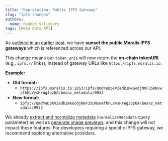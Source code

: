 ```yaml
---
title: "Deprecation: Public IPFS Gateway"
slug: "ipfs-changes"
authors:
  name: Reuben Salisbury
tags: [Web3 Data API]
---
```


As [outlined in an earlier post](/changelog/solana-token-metadata-enhancements#changes-to-ipfs-gateway-behavior), we have **sunset the public Moralis IPFS gateways** which is referenced across our API. 

This change means our `token_uris` will now return the **on-chain tokenURI** (e.g., `ipfs://` links), instead of gateway URLs like `https://ipfs.moralis.io`.

**Example:**

- **Old format:**
  - `https://ipfs.moralis.io:2053/ipfs/QmdYeDpkVZedk1mkGodjNmF35UNxwafhFLVvsHrWgJoz6A/beanz_metadata/9933`  
- **New format:**
  - `ipfs://QmdYeDpkVZedk1mkGodjNmF35UNxwafhFLVvsHrWgJoz6A/beanz_metadata/9933`

We already [extract and normalize metadata](/web3-data-api/evm/normalized-vs-non-normalized-metadata) (`normalizeMetadata` query parameter) as well as [generate image previews](/web3-data-api/evm/nft-image-previews), and this change will not impact these features. For developers requiring a specific IPFS gateway, we recommend exploring alternative providers.
